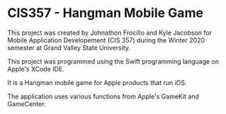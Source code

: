 # CIS357 - Hangman Mobile Game

This project was created by Johnathon Frocillo and Kyle Jacobson for Mobile Application Developement (CIS 357) during the Winter 2020 semester at Grand Valley State University.

This project was programmed using the Swift programming language on Apple's XCode IDE.

It is a Hangman mobile game for Apple products that run iOS.

The application uses various functions from Apple's GameKit and GameCenter.
